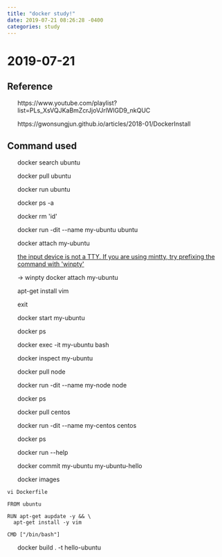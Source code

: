 ```yaml
---
title: "docker study!"
date: 2019-07-21 08:26:28 -0400
categories: study
---
```


# 2019-07-21

## Reference

<ul>https://www.youtube.com/playlist?list=PLs_XsVQJKaBmZcrJjoVJrlWlGD9_nkQUC</ul>
<ul>https://gwonsungjun.github.io/articles/2018-01/DockerInstall</ul>

## Command used

<ul>docker search ubuntu</ul>
<ul>docker pull ubuntu</ul>
<ul>docker run ubuntu</ul>
<ul>docker ps -a</ul>
<ul>docker rm 'id'</ul>

<ul>docker run -dit --name my-ubuntu ubuntu</ul>
<ul>docker attach my-ubuntu</ul>
<ul><span style="color:red"><a href="https://stackoverflow.com/questions/48623005/docker-error-the-input-device-is-not-a-tty-if-you-are-using-mintty-try-prefi">the input device is not a TTY.  If you are using mintty, try prefixing the command with 'winpty'</a></span></ul>
  <ul>-> winpty docker attach my-ubuntu</ul>
<ul>apt-get install vim</ul>

<ul>exit</ul>
<ul>docker start my-ubuntu</ul>
<ul>docker ps</ul>
<ul>docker exec -it my-ubuntu bash</ul>

<ul>docker inspect my-ubuntu</ul>
<ul>docker pull node</ul>
<ul>docker run -dit --name my-node node</ul>
<ul>docker ps</ul>

<ul>docker pull centos</ul>
<ul>docker run -dit --name my-centos centos</ul>
<ul>docker ps</ul>
<ul>docker run --help</ul>

<ul>docker commit my-ubuntu my-ubuntu-hello</ul>
<ul>docker images</ul>

~~~
vi Dockerfile

FROM ubuntu

RUN apt-get aupdate -y && \
  apt-get install -y vim
  
CMD ["/bin/bash"]
~~~

<ul>docker build . -t hello-ubuntu</ul>
